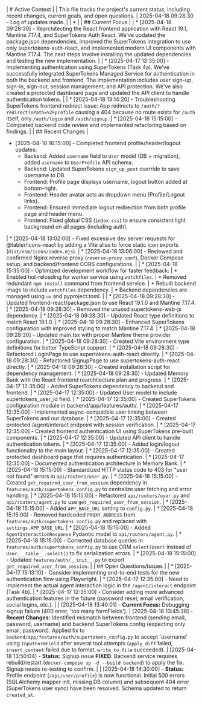 | # Active Context
|
| This file tracks the project's current status, including recent changes, current goals, and open questions.
| 2025-04-18 09:28:30 - Log of updates made.
|
| *
|
| ## Current Focus
|
| * [2025-04-18 09:28:30] - Rearchitecting the React frontend application with React 19.1, Mantine 7.17.4, and SuperTokens Auth React. We've updated the package.json dependencies, improved the SuperTokens integration to use only supertokens-auth-react, and implemented modern UI components with Mantine 7.17.4. The next steps involve installing the updated dependencies and testing the new implementation.
|
| * [2025-04-17 12:35:00] - Implementing authentication using SuperTokens (Task 4a). We've successfully integrated SuperTokens Managed Service for authentication in both the backend and frontend. The implementation includes user sign-up, sign-in, sign-out, session management, and API protection. We've also created a protected dashboard page and updated the API client to handle authentication tokens.
|
| * [2025-04-18 13:14:20] - Troubleshooting SuperTokens frontend redirect issue: App redirects to `/auth/?redirectToPath=%2Fprofile` causing a 404 because no route exists for `/auth` itself, only `/auth/login` and `/auth/signup`.
| * [2025-04-18 15:15:00] - Completed backend code review and implemented refactoring based on findings.
|
| ## Recent Changes
|
* [2025-04-18 16:15:00] - Completed frontend profile/header/logout updates:
  * Backend: Added `username` field to `User` model (DB + migration), added `username` to `UserProfile` API schema.
  * Backend: Updated SuperTokens `sign_up_post` override to save username to DB.
  * Frontend: Profile page displays username, logout button added at bottom-right.
  * Frontend: Header avatar acts as dropdown menu (Profile/Logout links).
  * Frontend: Ensured immediate logout redirection from both profile page and header menu.
  * Frontend: Fixed global CSS (`index.css`) to ensure consistent light background on all pages (including auth).

| * [2025-04-18 13:02:00] - Fixed excessive dev server requests for @tabler/icons-react by adding a Vite alias to force static icon exports (`dist/esm/icons/index.mjs`).
| * [2025-04-18 13:06:00] - Reviewed and confirmed Nginx reverse proxy (`reverse-proxy.conf`), Docker Compose setup, and backend/frontend CORS configurations.
|
| * [2025-04-18 15:35:00] - Optimized development workflow for faster feedback:
|   * Enabled hot-reloading for worker service using `watchfiles`.
|   * Removed redundant `npm install` command from frontend service.
|   * Rebuilt backend image to include `watchfiles` dependency.
|   * Backend dependencies are managed using `uv` and pyproject.toml.
|
| * [2025-04-18 09:28:30] - Updated frontend-react/package.json to use React 19.1.0 and Mantine 7.17.4.
| * [2025-04-18 09:28:30] - Removed the unused supertokens-web-js dependency.
| * [2025-04-18 09:28:30] - Updated React type definitions to match React 19.1.0.
| * [2025-04-18 09:28:30] - Enhanced SuperTokens configuration with improved styling to match Mantine 7.17.4.
| * [2025-04-18 09:28:30] - Updated main.tsx with proper Mantine theme provider configuration.
| * [2025-04-18 09:28:30] - Created Vite environment type definitions for better TypeScript support.
| * [2025-04-18 09:28:30] - Refactored LoginPage to use supertokens-auth-react directly.
| * [2025-04-18 09:28:30] - Refactored SignupPage to use supertokens-auth-react directly.
| * [2025-04-18 09:28:30] - Created installation script for dependency management.
| * [2025-04-18 09:28:30] - Updated Memory Bank with the React frontend rearchitecture plan and progress.
| * [2025-04-17 12:35:00] - Added SuperTokens dependency to backend and frontend.
| * [2025-04-17 12:35:00] - Updated User model to include supertokens_user_id field.
| * [2025-04-17 12:35:00] - Created SuperTokens configuration module in backend/app/features/auth/.
| * [2025-04-17 12:35:00] - Implemented async-compatible user linking between SuperTokens and our database.
| * [2025-04-17 12:35:00] - Created protected /agent/interact endpoint with session verification.
| * [2025-04-17 12:35:00] - Created frontend authentication UI using SuperTokens pre-built components.
| * [2025-04-17 12:35:00] - Updated API client to handle authentication tokens.
| * [2025-04-17 12:35:00] - Added login/logout functionality to the main layout.
| * [2025-04-17 12:35:00] - Created protected dashboard page that requires authentication.
| * [2025-04-17 12:35:00] - Documented authentication architecture in Memory Bank.
| * [2025-04-18 15:15:00] - Standardized HTTP status code to 403 for "user not found" errors in `api/routers/user.py`.
| * [2025-04-18 15:15:00] - Created `get_required_user_from_session` dependency in `features/auth/supertokens_config.py` to centralize user fetching and error handling.
| * [2025-04-18 15:15:00] - Refactored `api/routers/user.py` and `api/routers/agent.py` to use `get_required_user_from_session`.
| * [2025-04-18 15:15:00] - Added `APP_BASE_URL` setting to `config.py`.
| * [2025-04-18 15:15:00] - Removed hardcoded `PROXY_ADDRESS` from `features/auth/supertokens_config.py` and replaced with `settings.APP_BASE_URL`.
| * [2025-04-18 15:15:00] - Added `AgentInteractionResponse` Pydantic model to `api/routers/agent.py`.
| * [2025-04-18 15:15:00] - Corrected database queries in `features/auth/supertokens_config.py` to use ORM `select(User)` instead of `User.__table__.select()` to fix serialization errors.
| * [2025-04-18 15:15:00] - Updated `features/auth/__init__.py` to export `get_required_user_from_session`.
|
| ## Open Questions/Issues
|
| * [2025-04-17 15:13:10] - Consider implementing end-to-end tests for the new authentication flow using Playwright.
| * [2025-04-17 12:35:00] - Need to implement the actual agent interaction logic in the `/agent/interact` endpoint (Task 4b).
| * [2025-04-17 12:35:00] - Consider adding more advanced authentication features in the future (password reset, email verification, social logins, etc.).
|
| [2025-04-18 13:40:01] - **Current Focus:** Debugging signup failure (400 error, 'too many formFields').
| [2025-04-18 13:45:38] - **Recent Changes:** Identified mismatch between frontend (sending email, password, username) and backend SuperTokens config (expecting only email, password). Applied fix to `backend/app/features/auth/supertokens_config.py` to accept 'username' using `InputFormField` after several tool attempts (`apply_diff` failed, `insert_content` failed due to format, `write_to_file` succeeded).
| [2025-04-18 13:50:04] - **Status:** Signup issue **FIXED**. Backend service requires rebuild/restart (`docker-compose up -d --build backend`) to apply the fix. Signup needs re-testing to confirm.
|
| [2025-04-18 14:30:00] - **Status:** Profile endpoint (`/api/user/profile`) is now functional. Initial 500 errors (SQLAlchemy mapper init, missing DB column) and subsequent 404 error (SuperTokens user sync) have been resolved. Schema updated to return `created_at`.
